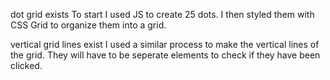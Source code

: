 dot grid exists
To start I used JS to create 25 dots. I then styled them with CSS Grid to organize them into a grid.

vertical grid lines exist
I used a similar process to make the vertical lines of the grid. They will have to be seperate elements to check if they have been clicked.